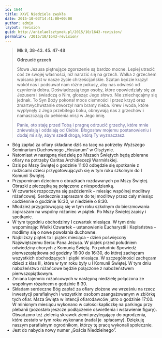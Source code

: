 ```yaml
---
id: 1644
title: XXVI Niedziela zwykła
date: 2015-10-03T14:41:00+00:00
author: admin
layout: revision
guid: http://anielaolsztynek.pl/2015/10/1643-revision/
permalink: /2015/10/1643-revision/
---
```

> **Mk 9, 38-43. 45. 47-48**
> 
> **Odrzucić grzech**
> 
> Słowa Jezusa piętnujące zgorszenie są bardzo mocne. Lepiej utracić coś ze swojej własności, niż narazić się na grzech. Walka z grzechem wpisana jest w nasze życie chrześcijańskie. Szatan będzie krążył wokół nas i podsuwał nam różne pokusy, aby nas odwieść od czynienia dobra. Doświadczają tego osoby, które opowiedziały się za Jezusem i świadczą o Nim, głosząc Jego słowo. Nie zniechęcajmy się jednak. To Syn Boży pokonał moce ciemności i przez krzyż oraz zmartwychwstanie otworzył nam bramy nieba. Krew i woda, które wypłynęły z Jego przebitego boku, obmywają nas z grzechów i namaszczają do pełnienia misji w Jego imię.
> 
> <span style="color: #666699;">Panie, oto staję przed Tobą i pragnę odrzucić grzechy, które mnie zniewalają i oddalają od Ciebie. Błogosław mojemu postanowieniu i dodaj mi siły, abym szedł drogą, którą Ty wyznaczasz.</span>

  * Bóg zapłać za ofiary składane dziś na tacę na potrzeby Wyższego Seminarium Duchownego &#8222;Hosianum&#8221; w Olsztynie.
  * Natomiast w następną niedzielę po Mszach Świętych będą zbierane ofiary na potrzeby Caritas Archidiecezji Warmińskiej.
  * Dziś po Mszy Świętej o godzinie 11:00 odbędzie się spotkanie z rodzicami dzieci przygotowujących się w tym roku szkolnym do I Komunii Świętej.
  * Przypominam dzieciom o obrazkach rozdawanych po Mszy Świętej. Obrazki z pieczątką są połączone z niespodzianką.
  * W czwartek rozpoczyna się październik &#8211; miesiąc wspólnej modlitwy różańcowej. Serdecznie zapraszam do tej modlitwy przez cały miesiąc codziennie o godzinie 16:30, w niedziele o 8:30.
  * Młodzież przygotowującą się w tym roku szkolnym do bierzmowania zapraszam na wspólny różaniec w piątek. Po Mszy Świętej zapisy i spotkanie.
  * W tym tygodniu obchodzimy I czwartek miesiąca. W tym dniu wspominając Wielki Czwartek &#8211; ustanowienie Eucharystii i Kapłaństwa &#8211; modlimy się o nowe powołania duchowne.
  * Najbliższy piątek to I piątek miesiąca &#8211; dzień poświęcony Najświętszemu Sercu Pana Jezusa. W piątek przed południem odwiedziny chorych z Komunią Świętą. Po południu Spowiedź pierwszopiątkowa od godziny 16:00 do 16:30, do której zachęcam wszystkich obchodzących I piątki miesiąca. W szczególności zachęcam dzieci z klas III, które w tym roku były u I Komunii Świętej. W tym dniu nabożeństwo różańcowe będzie połączone z nabożeństwem pierwszopiątkowym.
  * Zmiana tajemnic różańcowych w następną niedzielę połączona ze wspólnym różańcem o godzinie 8:30.
  * Składam serdeczne Bóg zapłać za ofiary złożone we wrześniu na rzecz inwestycji parafialnych i wszystkim osobom zaangażowanym w zbiórkę tych ofiar. Msza Święta w intencji ofiarodawców jutro o godzinie 17:00. W minionym miesiącu wykonano w całości kapliczkę na parkingu przy plebanii (pozostało jeszcze podłączenie oświetlenia i wstawienie figury). Obsadzono też zielenią skrawek ziemi przylegający do ogrodzenia, które zostało w tym roku wykonane (nadal je  spłacamy). Dziękuję naszym parafialnym ogrodnikom, którzy tę pracę wykonali społecznie.
  * Jest do nabycia nowy numer &#8222;Gościa Niedzielnego&#8221;.